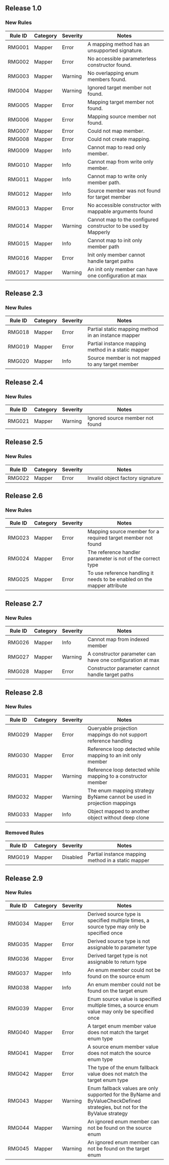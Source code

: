 ## Release 1.0

### New Rules

Rule ID | Category | Severity | Notes
--------|----------|----------|--------------------
RMG001  | Mapper   | Error    | A mapping method has an unsupported signature.
RMG002  | Mapper   | Error    | No accessible parameterless constructor found.
RMG003  | Mapper   | Warning  | No overlapping enum members found.
RMG004  | Mapper   | Warning  | Ignored target member not found.
RMG005  | Mapper   | Error    | Mapping target member not found.
RMG006  | Mapper   | Error    | Mapping source member not found.
RMG007  | Mapper   | Error    | Could not map member.
RMG008  | Mapper   | Error    | Could not create mapping.
RMG009  | Mapper   | Info     | Cannot map to read only member.
RMG010  | Mapper   | Info     | Cannot map from write only member.
RMG011  | Mapper   | Info     | Cannot map to write only member path.
RMG012  | Mapper   | Info     | Source member was not found for target member
RMG013  | Mapper   | Error    | No accessible constructor with mappable arguments found
RMG014  | Mapper   | Warning  | Cannot map to the configured constructor to be used by Mapperly
RMG015  | Mapper   | Info     | Cannot map to init only member path
RMG016  | Mapper   | Error    | Init only member cannot handle target paths
RMG017  | Mapper   | Warning  | An init only member can have one configuration at max

## Release 2.3

### New Rules

Rule ID | Category | Severity | Notes
--------|----------|----------|--------------------
RMG018  | Mapper   | Error    | Partial static mapping method in an instance mapper
RMG019  | Mapper   | Error    | Partial instance mapping method in a static mapper
RMG020  | Mapper   | Info     | Source member is not mapped to any target member

## Release 2.4

### New Rules

Rule ID | Category | Severity | Notes
--------|----------|----------|--------------------
RMG021  | Mapper   | Warning  | Ignored source member not found

## Release 2.5

### New Rules

Rule ID | Category | Severity | Notes
--------|----------|----------|--------------------
RMG022  | Mapper   | Error    | Invalid object factory signature

## Release 2.6

### New Rules

Rule ID | Category | Severity | Notes
--------|----------|----------|--------------------
RMG023  | Mapper   | Error    | Mapping source member for a required target member not found
RMG024  | Mapper   | Error    | The reference handler parameter is not of the correct type
RMG025  | Mapper   | Error    | To use reference handling it needs to be enabled on the mapper attribute

## Release 2.7

### New Rules

Rule ID | Category | Severity | Notes
--------|----------|----------|-------
RMG026  | Mapper   | Info     | Cannot map from indexed member
RMG027  | Mapper   | Warning  | A constructor parameter can have one configuration at max
RMG028  | Mapper   | Error    | Constructor parameter cannot handle target paths

## Release 2.8

### New Rules

Rule ID | Category | Severity | Notes
--------|----------|----------|-------
RMG029  | Mapper   | Error    | Queryable projection mappings do not support reference handling
RMG030  | Mapper   | Error    | Reference loop detected while mapping to an init only member
RMG031  | Mapper   | Warning  | Reference loop detected while mapping to a constructor member
RMG032  | Mapper   | Warning  | The enum mapping strategy ByName cannot be used in projection mappings
RMG033  | Mapper   | Info     | Object mapped to another object without deep clone

### Removed Rules

Rule ID | Category | Severity | Notes
--------|----------|----------|-------
RMG019  | Mapper   | Disabled | Partial instance mapping method in a static mapper

## Release 2.9

### New Rules

Rule ID | Category | Severity | Notes
--------|----------|----------|-------
RMG034  | Mapper   | Error    | Derived source type is specified multiple times, a source type may only be specified once
RMG035  | Mapper   | Error    | Derived source type is not assignable to parameter type
RMG036  | Mapper   | Error    | Derived target type is not assignable to return type
RMG037  | Mapper   | Info     | An enum member could not be found on the source enum
RMG038  | Mapper   | Info     | An enum member could not be found on the target enum
RMG039  | Mapper   | Error    | Enum source value is specified multiple times, a source enum value may only be specified once
RMG040  | Mapper   | Error    | A target enum member value does not match the target enum type
RMG041  | Mapper   | Error    | A source enum member value does not match the source enum type
RMG042  | Mapper   | Error    | The type of the enum fallback value does not match the target enum type
RMG043  | Mapper   | Warning  | Enum fallback values are only supported for the ByName and ByValueCheckDefined strategies, but not for the ByValue strategy
RMG044  | Mapper   | Warning  | An ignored enum member can not be found on the source enum
RMG045  | Mapper   | Warning  | An ignored enum member can not be found on the target enum
